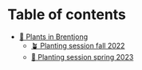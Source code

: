 # Table of contents

* [🌵 Plants in Brentjong](README.md)
  * [🪴 Planting session fall 2022](plants-in-brentjong/planting-session-fall-2022.md)
  * [🌴 Planting session spring 2023](plants-in-brentjong/planting-session-spring-2023.md)
